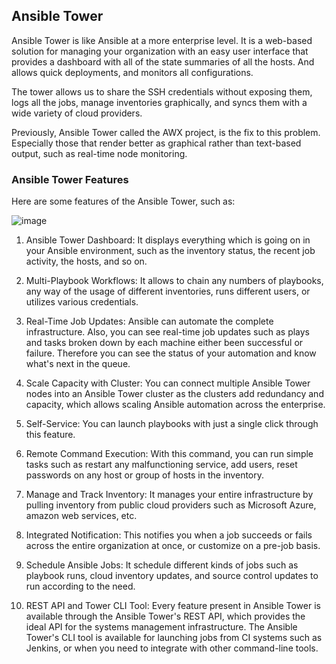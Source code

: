 ## Ansible Tower
Ansible Tower is like Ansible at a more enterprise level. It is a web-based solution for managing your organization with an easy user interface that provides a dashboard with all of the state summaries of all the hosts. And allows quick deployments, and monitors all configurations.

The tower allows us to share the SSH credentials without exposing them, logs all the jobs, manage inventories graphically, and syncs them with a wide variety of cloud providers.

Previously, Ansible Tower called the AWX project, is the fix to this problem. Especially those that render better as graphical rather than text-based output, such as real-time node monitoring.

### Ansible Tower Features
Here are some features of the Ansible Tower, such as:

![image](https://github.com/kmitsolution/DevOps/assets/84008107/0c20736e-559e-4254-a22b-c3fdc4a7295c)

1. Ansible Tower Dashboard: It displays everything which is going on in your Ansible environment, such as the inventory status, the recent job activity, the hosts, and so on.

2. Multi-Playbook Workflows: It allows to chain any numbers of playbooks, any way of the usage of different inventories, runs different users, or utilizes various credentials.

3. Real-Time Job Updates: Ansible can automate the complete infrastructure. Also, you can see real-time job updates such as plays and tasks broken down by each machine either been successful or failure. Therefore you can see the status of your automation and know what's next in the queue.

4. Scale Capacity with Cluster: You can connect multiple Ansible Tower nodes into an Ansible Tower cluster as the clusters add redundancy and capacity, which allows scaling Ansible automation across the enterprise.

5. Self-Service: You can launch playbooks with just a single click through this feature.

6. Remote Command Execution: With this command, you can run simple tasks such as restart any malfunctioning service, add users, reset passwords on any host or group of hosts in the inventory.

7. Manage and Track Inventory: It manages your entire infrastructure by pulling inventory from public cloud providers such as Microsoft Azure, amazon web services, etc.

8. Integrated Notification: This notifies you when a job succeeds or fails across the entire organization at once, or customize on a pre-job basis.

9. Schedule Ansible Jobs: It schedule different kinds of jobs such as playbook runs, cloud inventory updates, and source control updates to run according to the need.

10. REST API and Tower CLI Tool: Every feature present in Ansible Tower is available through the Ansible Tower's REST API, which provides the ideal API for the systems management infrastructure. The Ansible Tower's CLI tool is available for launching jobs from CI systems such as Jenkins, or when you need to integrate with other command-line tools.
